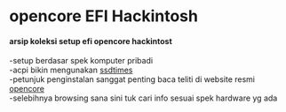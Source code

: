 <html>

  <body> <h1>opencore EFI Hackintosh</h1>
  <h4>arsip koleksi setup efi opencore hackintost</h4> 
-setup berdasar spek komputer pribadi<br>
-acpi bikin mengunakan  <a href="https://github.com/corpnewt/SSDTTime">ssdtimes <a/> <br>
-petunjuk penginstalan sanggat penting baca teliti di website resmi <a href="https://dortania.github.io/OpenCore-Install-Guide" > opencore <a/><br>
-selebihnya browsing sana sini tuk cari info sesuai spek hardware yg ada
</body>
</html>
